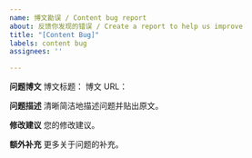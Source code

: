 ```yaml
---
name: 博文勘误 / Content bug report
about: 反馈你发现的错误 / Create a report to help us improve
title: "[Content Bug]"
labels: content bug
assignees: ''

---
```


**问题博文**
博文标题：
博文 URL：

**问题描述**
清晰简洁地描述问题并贴出原文。

**修改建议**
您的修改建议。

**额外补充**
更多关于问题的补充。
